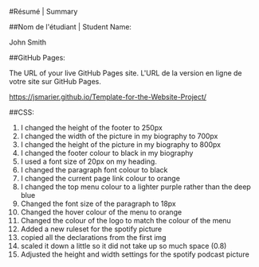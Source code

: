 #Résumé | Summary

##Nom de l'étudiant | Student Name:

John Smith

##GitHub Pages:

The URL of your live GitHub Pages site. L'URL de la version en ligne de votre site sur GitHub Pages.

https://jsmarier.github.io/Template-for-the-Website-Project/

##CSS:

1. I changed the height of the footer to 250px
2. I changed the width of the picture in my biography to 700px
3. I changed the height of the picture in my biography to 800px
4. I changed the footer colour to black in my biography
5. I used a font size of 20px on my heading.
6. I changed the paragraph font colour to black
7. I changed the current page link colour to orange
8. I changed the top menu colour to a lighter purple rather than the deep blue
9. Changed the font size of the paragraph to 18px
10. Changed the hover colour of the menu to orange
11. Changed the colour of the logo to match the colour of the menu
12. Added a new ruleset for the spotify picture
13. copied all the declarations from the first img
14. scaled it down a little so it did not take up so much space (0.8)
15. Adjusted the height and width settings for the spotify podcast picture
